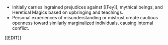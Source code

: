 - Initially carries ingrained prejudices against [[Fey]], mythical beings, and Heretical Magics based on upbringing and teachings.
- Personal experiences of misunderstanding or mistrust create cautious openness toward similarly marginalized individuals, causing internal conflict.

[[EDIT]]